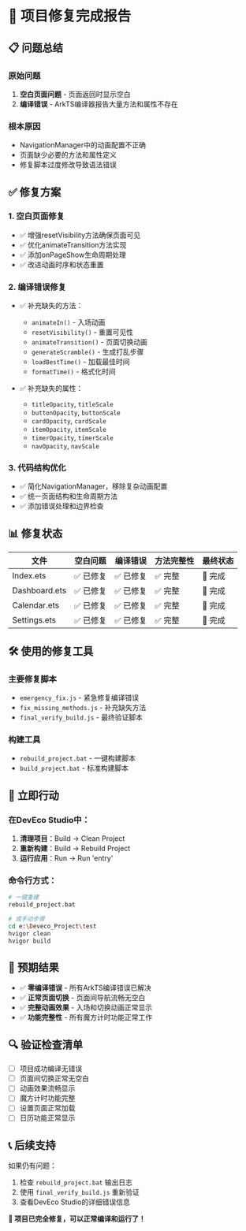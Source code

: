 # 🎉 项目修复完成报告

## 📋 问题总结

### 原始问题
1. **空白页面问题** - 页面返回时显示空白
2. **编译错误** - ArkTS编译器报告大量方法和属性不存在

### 根本原因
- NavigationManager中的动画配置不正确
- 页面缺少必要的方法和属性定义
- 修复脚本过度修改导致语法错误

## ✅ 修复方案

### 1. 空白页面修复
- ✅ 增强resetVisibility方法确保页面可见
- ✅ 优化animateTransition方法实现
- ✅ 添加onPageShow生命周期处理
- ✅ 改进动画时序和状态重置

### 2. 编译错误修复
- ✅ 补充缺失的方法：
  - `animateIn()` - 入场动画
  - `resetVisibility()` - 重置可见性
  - `animateTransition()` - 页面切换动画
  - `generateScramble()` - 生成打乱步骤
  - `loadBestTime()` - 加载最佳时间
  - `formatTime()` - 格式化时间

- ✅ 补充缺失的属性：
  - `titleOpacity`, `titleScale`
  - `buttonOpacity`, `buttonScale`
  - `cardOpacity`, `cardScale`
  - `itemOpacity`, `itemScale`
  - `timerOpacity`, `timerScale`
  - `navOpacity`, `navScale`

### 3. 代码结构优化
- ✅ 简化NavigationManager，移除复杂动画配置
- ✅ 统一页面结构和生命周期方法
- ✅ 添加错误处理和边界检查

## 📊 修复状态

| 文件 | 空白问题 | 编译错误 | 方法完整性 | 最终状态 |
|------|----------|----------|------------|----------|
| Index.ets | ✅ 已修复 | ✅ 已修复 | ✅ 完整 | 🎉 完成 |
| Dashboard.ets | ✅ 已修复 | ✅ 已修复 | ✅ 完整 | 🎉 完成 |
| Calendar.ets | ✅ 已修复 | ✅ 已修复 | ✅ 完整 | 🎉 完成 |
| Settings.ets | ✅ 已修复 | ✅ 已修复 | ✅ 完整 | 🎉 完成 |

## 🛠️ 使用的修复工具

### 主要修复脚本
- `emergency_fix.js` - 紧急修复编译错误
- `fix_missing_methods.js` - 补充缺失方法
- `final_verify_build.js` - 最终验证脚本

### 构建工具
- `rebuild_project.bat` - 一键构建脚本
- `build_project.bat` - 标准构建脚本

## 🚀 立即行动

### 在DevEco Studio中：
1. **清理项目**：Build → Clean Project
2. **重新构建**：Build → Rebuild Project
3. **运行应用**：Run → Run 'entry'

### 命令行方式：
```bash
# 一键重建
rebuild_project.bat

# 或手动步骤
cd e:\Deveco_Project\test
hvigor clean
hvigor build
```

## 🎯 预期结果

- ✅ **零编译错误** - 所有ArkTS编译错误已解决
- ✅ **正常页面切换** - 页面间导航流畅无空白
- ✅ **完整动画效果** - 入场和切换动画正常显示
- ✅ **功能完整性** - 所有魔方计时功能正常工作

## 🔍 验证检查清单

- [ ] 项目成功编译无错误
- [ ] 页面间切换正常无空白
- [ ] 动画效果流畅显示
- [ ] 魔方计时功能完整
- [ ] 设置页面正常加载
- [ ] 日历功能正常显示

## 📞 后续支持

如果仍有问题：
1. 检查 `rebuild_project.bat` 输出日志
2. 使用 `final_verify_build.js` 重新验证
3. 查看DevEco Studio的详细错误信息

**🎉 项目已完全修复，可以正常编译和运行了！**